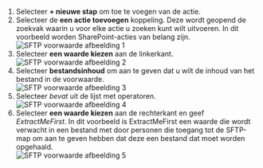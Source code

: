 1. Selecteer **+ nieuwe stap** om toe te voegen van de actie.  
2. Selecteer de **een actie toevoegen** koppeling. Deze wordt geopend de zoekvak waarin u voor elke actie u zoeken kunt wilt uitvoeren. In dit voorbeeld worden SharePoint-acties van belang zijn.    
   ![SFTP voorwaarde afbeelding 1](./media/connectors-create-api-sftp/condition-1.png)    
3. Selecteer **een waarde kiezen** aan de linkerkant. 
   ![SFTP voorwaarde afbeelding 2](./media/connectors-create-api-sftp/condition-2.png)    
4. Selecteer **bestandsinhoud** om aan te geven dat u wilt de inhoud van het bestand in de voorwaarde.      
   ![SFTP voorwaarde afbeelding 3](./media/connectors-create-api-sftp/condition-3.png)   
5. Selecteer *bevat* uit de lijst met operatoren.       
   ![SFTP voorwaarde afbeelding 4](./media/connectors-create-api-sftp/condition-4.png)   
6. Selecteer **een waarde kiezen** aan de rechterkant en geef *ExtractMeFirst*. In dit voorbeeld is ExtractMeFirst een waarde die wordt verwacht in een bestand met door personen die toegang tot de SFTP-map om aan te geven hebben dat deze een bestand dat moet worden opgehaald.  
   ![SFTP voorwaarde afbeelding 5](./media/connectors-create-api-sftp/condition-5.png)   

